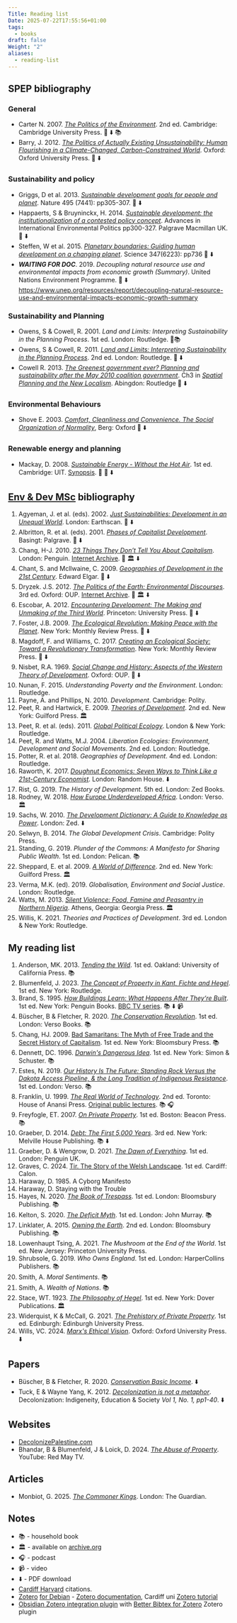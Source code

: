 ```yaml
---
Title: Reading list
Date: 2025-07-22T17:55:56+01:00
tags:
  - books
draft: false
Weight: "2"
aliases:
  - reading-list
---
```

## SPEP bibliography
### General
- Carter N. 2007. *[The Politics of the Environment](https://f001.backblazeb2.com/file/jakerMSc/Carter_The-Politics-of+-the-Environment_2007.pdf)*. 2nd ed. Cambridge: Cambridge University Press. 📕 ⬇️ 📚
- Barry, J. 2012. *[The Politics of Actually Existing Unsustainability: Human Flourishing in a Climate-Changed, Carbon-Constrained World](https://f001.backblazeb2.com/file/jakerMSc/Barry-Politics-Actually-Existing-Unsustainability.pdf)*. Oxford: Oxford University Press. 📕 ⬇️
### Sustainability and policy
- Griggs, D et al. 2013. *[Sustainable development goals for people and planet](https://f001.backblazeb2.com/file/jakerMSc/griggs_sustainable-development-goals-for-people-and-planet_2013.pdf)*. Nature 495 (7441): pp305-307. 📄 ⬇️
- Happaerts, S & Bruyninckx, H. 2014. *[Sustainable development: the institutionalization of a contested policy concept](https://f001.backblazeb2.com/file/jakerMSc/happaerts_sustainable-development_the_institutionalization-of-a-contested-policy-concept_2014.pdf)*. Advances in International Environmental Politics pp300-327. Palgrave Macmillan UK. 📄 ⬇️
- Steffen, W et al. 2015. *[Planetary boundaries: Guiding human development on a changing planet](https://f001.backblazeb2.com/file/jakerMSc/steffen_planetary-boundaries_guiding-human-development-on-a-changing-planet.pdf)*. Science 347(6223): pp736 📄 ⬇️
- ***WAITING FOR DOC***. 2019. *Decoupling natural resource use and environmental impacts from economic growth (Summary)*. United Nations Environment Programme. 📄 ⬇️ https://www.unep.org/resources/report/decoupling-natural-resource-use-and-environmental-impacts-economic-growth-summary
### Sustainability and Planning
- Owens, S & Cowell, R. 2001. *Land and Limits: Interpreting Sustainability in the Planning Process*. 1st ed. London: Routledge. 📕📚
- Owens, S & Cowell, R. 2011. [*Land and Limits: Interpreting Sustainability in the Planning Process*](https://f001.backblazeb2.com/file/jakerMSc/Owens-Cowell_Land-and-Limits_2011.pdf). 2nd ed. London: Routledge. 📕 ⬇️
- Cowell R. 2013. *[The Greenest government ever? Planning and sustainability after the May 2010 coalition government](https://doi.org/10.4324/9781315541051-3)*. Ch3 in *[Spatial Planning and the New Localism](https://f001.backblazeb2.com/file/jakerMSc/Haughton_Spatial-Planning-and-the-New-Localism_2009.pdf)*. Abingdon: Routledge 📄 ⬇️
### Environmental Behaviours
- Shove E. 2003. *[Comfort, Cleanliness and Convenience. The Social Organization of Normality](https://f001.backblazeb2.com/file/jakerMSc/Shove_Comfort-Cleanliness-and-Convenience_The-Social-Organization-of-Normality_2003.pdf)*, Berg: Oxford 📕 ⬇️
### Renewable energy and planning
- Mackay, D. 2008. *[Sustainable Energy - Without the Hot Air](https://f001.backblazeb2.com/file/jakerMSc/Sustainable-Energy_Without-the-Hot-Air.pdf)*. 1st ed. Cambridge: UIT. [Synopsis](https://f001.backblazeb2.com/file/jakerMSc/Sustainable-Energy_Without-the-Hot-Air_synopsis.pdf). 📕 📄 ⬇️ 
## [Env & Dev MSc](https://www.cardiff.ac.uk/study/postgraduate/taught/courses/course/environment-and-development-msc) bibliography
1. Agyeman, J. et al. (eds). 2002. *[Just Sustainabilities: Development in an Unequal World](https://f001.backblazeb2.com/file/jakerMSc/Agyeman_Just+Sustainabilities_2002.pdf)*. London: Earthscan. 📕 ⬇️ 
2. Albritton, R. et al. (eds). 2001. *[Phases of Capitalist Development](https://f001.backblazeb2.com/file/jakerMSc/Albritton_Phases-of-Capitalist-Development_2001.pdf)*. Basingt: Palgrave. 📕 ⬇️
3. Chang, H-J. 2010. *[23 Things They Don’t Tell You About Capitalism](https://f001.backblazeb2.com/file/jakerMSc/Chang_23-Things-They-Don't-Tell-You-About-Capitalism_2010.pdf)*. London: Penguin. [Internet Archive](https://archive.org/details/23thingstheydont0000chan). 📕 🏛️ ⬇️
4. Chant, S. and Mcllwaine, C. 2009. *[Geographies of Development in the 21st Century](https://f001.backblazeb2.com/file/jakerMSc/Chant_Geographies-of-Development-in-the-21st-Century_2009.pdf)*. Edward Elgar. 📕 ⬇️
5. Dryzek. J.S. 2012. *[The Politics of the Earth: Environmental Discourses](https://f001.backblazeb2.com/file/jakerMSc/Dryzek_The-Politics-of-the-Earth_2013.pdf)*. 3rd ed. Oxford: OUP. [Internet Archive](https://archive.org/details/politicsofearthe0000dryz). 📕 🏛️ ⬇️
6. Escobar, A. 2012. *[Encountering Development: The Making and Unmaking of the Third World](https://f001.backblazeb2.com/file/jakerMSc/Escobar_Encountering-Development_2011.pdf)*. Princeton: University Press. 📕 ⬇️
7. Foster, J.B. 2009. *[The Ecological Revolution: Making Peace with the Planet](https://f001.backblazeb2.com/file/jakerMSc/Foster_The-Ecological-Revolution_2009.pdf)*. New York: Monthly Review Press. 📄 ⬇️
8. Magdoff, F. and Williams, C. 2017. *[Creating an Ecological Society: Toward a Revolutionary Transformation](https://f001.backblazeb2.com/file/jakerMSc/Magdoff_Creating-an-ecological-society_2017.pdf)*. New York: Monthly Review Press.  📕 ⬇️
9. Nisbet, R.A. 1969. *[Social Change and History: Aspects of the Western Theory of Development](https://f001.backblazeb2.com/file/jakerMSc/Nisbet_Social-Change-and-History_1969.pdf)*. Oxford: OUP. 📄 ⬇️
10. Nunan, F. 2015. *Understanding Poverty and the Environment*. London: Routledge. 
11. Payne, A. and Phillips, N. 2010. *Development*. Cambridge: Polity. 
12. Peet, R. and Hartwick, E. 2009. *[Theories of Development](https://archive.org/details/theoriesofdevelo0000peet)*. 2nd ed. New York: Guilford Press. 🏛️ 
13. Peet, R. et al. (eds). 2011. *[Global Political Ecology](https://www.researchgate.net/publication/307792509_Global_Political_Ecology)*. London & New York: Routledge. 
14. Peet, R. and Watts, M.J. 2004. *Liberation Ecologies: Environment, Development and Social Movements*. 2nd ed. London: Routledge.
15. Potter, R. et al. 2018. *Geographies of Development*. 4nd ed. London: Routledge. 
16. Raworth, K. 2017. *[Doughnut Economics: Seven Ways to Think Like a 21st-Century Economist](https://f001.backblazeb2.com/file/jakerMSc/Raworth_Doughnut+economics_2017.pdf)*. London: Random House. ⬇️
17. Rist, G. 2019. *The History of Development*. 5th ed. London: Zed Books. 
18. Rodney, W. 2018. *[How Europe Underdeveloped Africa](https://archive.org/details/how-europe-underdeveloped-africa-by-walter-rodney-2018/page/n7/mode/1up)*. London: Verso. 🏛️
19. Sachs, W. 2010. *[The Development Dictionary: A Guide to Knowledge as Power](https://f001.backblazeb2.com/file/jakerMSc/development-dictionary-guide-to-knowledge-as-power.pdf)*. London: Zed. ⬇️
20. Selwyn, B. 2014. *The Global Development Crisis*. Cambridge: Polity Press. 
21. Standing, G. 2019. *Plunder of the Commons: A Manifesto for Sharing Public Wealth*. 1st ed. London: Pelican. 📚
22. Sheppard, E. et al. 2009. *[A World of Difference](https://archive.org/details/worldofdifferenc0000unse_k9n7)*. 2nd ed. New York: Guilford Press. 🏛️
23. Verma, M.K. (ed). 2019. *Globalisation, Environment and Social Justice*. London: Routledge.
24. Watts, M. 2013. *[Silent Violence: Food, Famine and Peasantry in Northern Nigeria](https://archive.org/details/silentviolencefo0000watt)*. Athens, Georgia: Georgia Press. 🏛️
25. Willis, K. 2021. *Theories and Practices of Development*. 3rd ed. London & New York: Routledge.
## My reading list
1. Anderson, MK. 2013. *[Tending the Wild](https://tendingthewild.com/tending-the-wild/)*. 1st ed. Oakland: University of California Press. 📚
2. Blumenfeld, J. 2023. *[The Concept of Property in Kant, Fichte and Hegel](https://www.taylorfrancis.com/books/mono/10.4324/9781003439745/concept-property-kant-fichte-hegel-jacob-blumenfeld)*. 1st ed. New York: Routledge.
3. Brand, S. 1995. *[How Buildings Learn: What Happens After They‘re Built](https://f001.backblazeb2.com/file/jakerMSc/Brand_How-Buildings-Learn_1995.pdf)*. 1st ed. New York: Penguin Books. [BBC TV series](https://www.youtube.com/playlist?list=PLvbRLItdRoVJzBR1PtPEoPY9gz5zSpjVh). 📚 ⬇️ 📹
4. Büscher, B & Fletcher, R. 2020. *[The Conservation Revolution](https://www.convivialconservation.com/publications/the-book/)*. 1st ed. London: Verso Books. 📚 
5. Chang, HJ. 2009. [Bad Samaritans: The Myth of Free Trade and the Secret History of Capitalism](https://en.wikipedia.org/wiki/Bad_Samaritans_(book)). 1st ed. New York: Bloomsbury Press. 📚
6. Dennett, DC. 1996. *[Darwin's Dangerous Idea](https://en.wikipedia.org/wiki/Darwin%27s_Dangerous_Idea)*. 1st ed. New York: Simon & Schuster. 📚
7. Estes, N. 2019. *[Our History Is The Future: Standing Rock Versus the Dakota Access Pipeline, & the Long Tradition of Indigenous Resistance](https://www.versobooks.com/en-gb/products/600-our-history-is-the-future)*. 1st ed. London: Verso. 📚
8. Franklin, U. 1999. *[The Real World of Technology](https://www.worldofbooks.com/en-gb/products/real-world-of-technology-book-ursula-franklin-9780887846366)*. 2nd ed. Toronto: House of Anansi Press. [Original public lectures](https://archive.org/details/the-real-world-of-technology). 📚 🎧
9. Freyfogle, ET. 2007. *[On Private Property](https://archive.org/details/onprivatepropert0000frey)*. 1st ed. Boston: Beacon Press. 📚
10. Graeber, D. 2014. *[Debt: The First 5,000 Years](https://f001.backblazeb2.com/file/jakerMSc/graeber-wengrow_the-dawn-of-everything_farrar-straus-giroux_2021.pdf)*. 3rd ed. New York: Melville House Publishing. 📚 ⬇️
11. Graeber, D. & Wengrow, D. 2021. *[The Dawn of Everything](https://archive.org/details/the-dawn-of-everything-a-new-history-of-humanity-david-graeber-david-wengrow-lon)*. 1st ed. London: Penguin UK.
12. Graves, C. 2024. [Tir. The Story of the Welsh Landscape](https://carwyngraves.com/tir-the-story-of-the-welsh-landscape/). 1st ed. Cardiff: Calon.
13. Haraway, D. 1985. A Cyborg Manifesto
14. Haraway, D. Staying with the Trouble
15. Hayes, N. 2020. *[The Book of Trespass](https://www.bloomsbury.com/uk/book-of-trespass-9781526604729/)*. 1st ed. London: Bloomsbury Publishing. 📚
16. Kelton, S. 2020. *[The Deficit Myth](https://stephaniekelton.com/book/)*. 1st ed. London: John Murray. 📚 
17. Linklater, A. 2015. *[Owning the Earth](https://www.bloomsbury.com/uk/owning-the-earth-9781408855430/)*. 2nd ed. London: Bloomsbury Publishing. 📚 
18. Lowenhaupt Tsing, A. 2021. *The Mushroom at the End of the World*. 1st ed. New Jersey: Princeton University Press.
19. Shrubsole, G. 2019. *Who Owns England*. 1st ed. London: HarperCollins Publishers. 📚
20. Smith, A. *Moral Sentiments*. 📚
21. Smith, A. *Wealth of Nations*. 📚
22. Stace, WT. 1923. *[The Philosophy of Hegel](https://archive.org/details/in.ernet.dli.2015.125214/page/n5/mode/2up)*. 1st ed. New York: Dover Publications. 🏛️
23. Widerquist, K & McCall, G. 2021. [*The Prehistory of Private Property*](https://f001.backblazeb2.com/file/jakerMSc/Widerquist_The-Prehistory-of-Private-Property_2021.pdf). 1st ed. Edinburgh: Edinburgh University Press.
24. Wills, VC. 2024. *[Marx's Ethical Vision](https://f001.backblazeb2.com/file/jakerMSc/Wills_Marx's-Ethical-Vision_2024.pdf)*. Oxford: Oxford University Press. ⬇️
## Papers
- Büscher, B & Fletcher, R. 2020. *[Conservation Basic Income](https://f001.backblazeb2.com/file/jakerMSc/conservation-basic-income_fletcher-buscher-2020.pdf)*. ⬇️
- Tuck, E & Wayne Yang, K. 2012. *[Decolonization is not a metaphor](https://clas.osu.edu/sites/clas.osu.edu/files/Tuck%20and%20Yang%202012%20Decolonization%20is%20not%20a%20metaphor.pdf)*. Decolonization: Indigeneity, Education & Society *Vol 1, No. 1, pp1-­40*. ⬇️
## Websites
- [DecolonizePalestine.com](https://decolonizepalestine.com)
- Bhandar, B & Blumenfeld, J & Loick, D. 2024. [*The Abuse of Property*](https://www.youtube.com/watch?v=NydcNinyNqs). YouTube: Red May TV. 
## Articles
- Monbiot, G. 2025. [*The Commoner Kings*](https://www.monbiot.com/2025/05/12/the-commoner-kings/). London: The Guardian.
## Notes
- 📚 - household book
- 🏛️ - available on [archive.org](https://archive.org/) 
- 🎧 - podcast
- 📹 - video
- ⬇️ - PDF download
- [Cardiff Harvard](https://xerte.cardiff.ac.uk/play_4191#page1) citations.
- [Zotero](https://www.zotero.org/) [for Debian](https://github.com/retorquere/zotero-deb) - [Zotero documentation](https://www.zotero.org/support/), Cardiff uni [Zotero tutorial](https://xerte.cardiff.ac.uk/play_14459#page1)
- [Obsidian Zotero integration plugin](https://github.com/mgmeyers/obsidian-zotero-integration) with [Better Bibtex for Zotero](https://retorque.re/zotero-better-bibtex/index.html) Zotero plugin